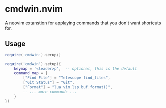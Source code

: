 # cmdwin.nvim
A neovim extanstion for applaying commands that you don't want shortcuts for. 

## Usage

```lua
require('cmdwin').setup()
```

```lua
require('cmdwin').setup({
    keymap = '<leader>p',  -- optional, this is the default
    command_map = {
        ["Find File"] = "Telescope find_files",
        ["Git Status"] = "Git",
        ["Format"] = "lua vim.lsp.buf.format()",
        -- ... more commands ...
    }
})
``` 
